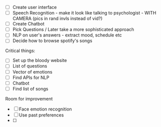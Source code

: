 - [ ] Create user interface
- [ ] Speech Recognition - make it look like talking to psychologist - WITH CAMERA (pics in rand invls instead of vid?)
- [ ] Create Chatbot
- [ ] Pick Questions / Later take a more sophisticated approach
- [ ] NLP on user's answers - extract mood, schedule etc
- [ ] Decide how to browse spotify's songs

Critical things:
-[ ] Set up the bloody website
-[ ] List of questions
-[ ] Vector of emotions
-[ ] Find APIs for NLP
-[ ] Chatbot
-[ ] Find list of songs

Room for improvement
-[ ] Face emotion recognition
-[ ] Use past preferences
-[ ] 
